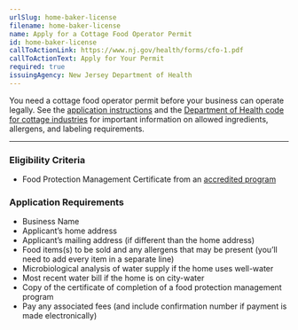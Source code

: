 ```yaml
---
urlSlug: home-baker-license
filename: home-baker-license
name: Apply for a Cottage Food Operator Permit
id: home-baker-license
callToActionLink: https://www.nj.gov/health/forms/cfo-1.pdf
callToActionText: Apply for Your Permit
required: true
issuingAgency: New Jersey Department of Health
---
```

You need a cottage food operator permit before your business can operate legally. See the [application instructions](https://www.nj.gov/health/forms/cfo-1instr.pdf) and the [Department of Health code for cottage industries](https://www.nj.gov/health/ceohs/phfpp/retailfood/cottagefood.shtml#5) for important information on allowed ingredients, allergens, and labeling requirements. 

---
 
### Eligibility Criteria
* Food Protection Management Certificate from an [accredited program](https://www.nj.gov/health/ceohs/phfpp/retailfood/cottagefood.shtml#5:~:text=FOOD%20PROTECTION%20MANAGER%20CERTIFICATION) 
 
### Application Requirements 
* Business Name
* Applicant’s home address
* Applicant’s mailing address (if different than the home address)
* Food items(s) to be sold and any allergens that may be present (you’ll need to add every item in a separate line)
* Microbiological analysis of water supply if the home uses well-water
* Most recent water bill if the home is on city-water
* Copy of the certificate of completion of a food protection management program
* Pay any associated fees (and include confirmation number if payment is made electronically)
